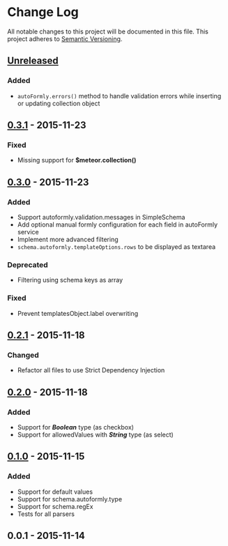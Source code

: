 # Change Log
All notable changes to this project will be documented in this file.
This project adheres to [Semantic Versioning](http://semver.org/).

## [Unreleased]
### Added
- `autoFormly.errors()` method to handle validation errors while inserting or updating collection object 

## [0.3.1] - 2015-11-23
### Fixed
- Missing support for **$meteor.collection()**

## [0.3.0] - 2015-11-23
### Added
- Support autoformly.validation.messages in SimpleSchema
- Add optional manual formly configuration for each field in autoFormly service
- Implement more advanced filtering
- `schema.autoformly.templateOptions.rows` to be displayed as textarea

### Deprecated
- Filtering using schema keys as array  

### Fixed
- Prevent templatesObject.label overwriting

## [0.2.1] - 2015-11-18
### Changed
- Refactor all files to use Strict Dependency Injection

## [0.2.0] - 2015-11-18
### Added
- Support for **_Boolean_** type (as checkbox)
- Support for allowedValues with **_String_** type (as select)

## [0.1.0] - 2015-11-15
### Added
- Support for default values
- Support for schema.autoformly.type
- Support for schema.regEx
- Tests for all parsers

## 0.0.1 - 2015-11-14

[Unreleased]: https://github.com/wieldo/meteor-autoformly/compare/v0.3.1...HEAD
[0.3.1]: https://github.com/wieldo/meteor-autoformly/compare/v0.3.0...v0.3.1
[0.3.0]: https://github.com/wieldo/meteor-autoformly/compare/v0.2.1...v0.3.0
[0.2.1]: https://github.com/wieldo/meteor-autoformly/compare/v0.2.0...v0.2.1
[0.2.0]: https://github.com/wieldo/meteor-autoformly/compare/v0.1.0...v0.2.0 
[0.1.0]: https://github.com/wieldo/meteor-autoformly/compare/v0.0.1...v0.1.0